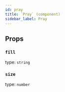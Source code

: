 ```yaml
---
id: pray
title: `Pray` (component)
sidebar_label: Pray
---
```



Props
-----

### `fill`

type: `string`


### `size`

type: `number`

